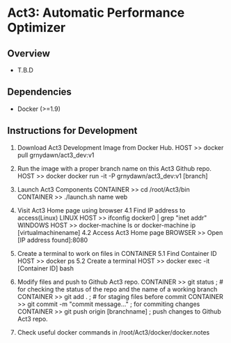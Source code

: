 Act3: Automatic Performance Optimizer
==============================


Overview
--------

* T.B.D

Dependencies
------------

* Docker (>=1.9)



Instructions for Development
------------------
1. Download Act3 Development Image from Docker Hub.
        HOST >> docker pull grnydawn/act3_dev:v1

2. Run the image with a proper branch name on this Act3 Github repo. 
	HOST >> docker docker run -it -P grnydawn/act3_dev:v1 [branch]

3. Launch Act3 Components
	CONTAINER >> cd /root/Act3/bin
	CONTAINER >> ./launch.sh name web

4. Visit Act3 Home page using browser
    4.1 Find IP address to access(Linux)
        LINUX HOST >> ifconfig docker0 | grep "inet addr"
        WINDOWS HOST >> docker-machine ls or docker-machine ip [virtualmachinename]
    4.2 Access Act3 Home page
        BROWSER >> Open [IP address found]:8080

5. Create a terminal to work on files in CONTAINER
    5.1 Find Container ID
	HOST >> docker ps
    5.2 Create a terminal
        HOST >> docker exec -it [Container ID] bash

6. Modify files and push to Github Act3 repo.
        CONTAINER >> git status ; # for checking the status of the repo and the name of a working branch
        CONTAINER >> git add .  ; # for staging files before commit
        CONTAINER >> git commit -m "commit message..." ; for commiting changes
        CONTAINER >> git push origin [branchname] ; push changes to Github Act3 repo.

7. Check useful docker commands in /root/Act3/docker/docker.notes
